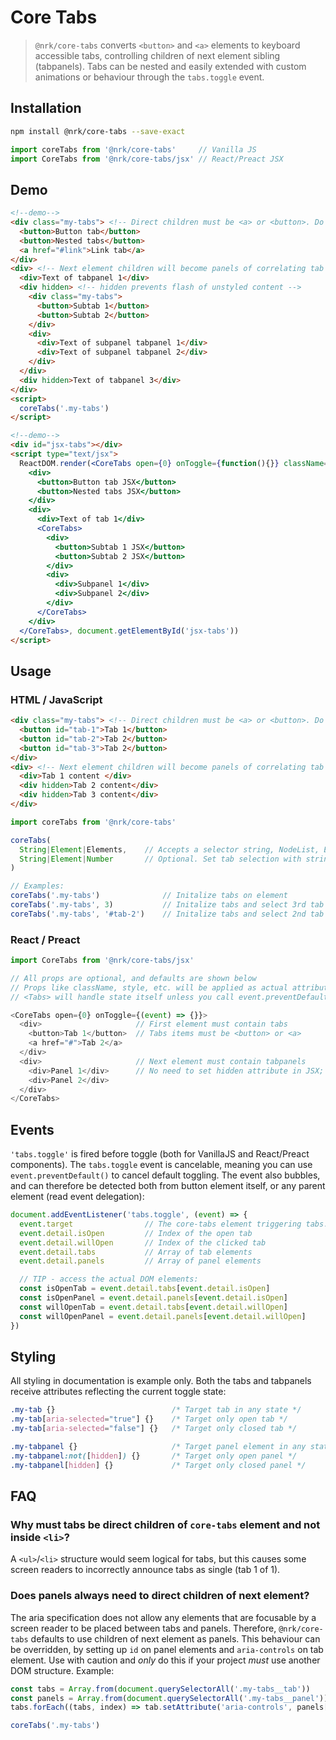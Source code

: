 # Core Tabs

> `@nrk/core-tabs` converts `<button>` and `<a>` elements to keyboard accessible tabs, controlling children of next element sibling (tabpanels). Tabs can be nested and easily extended with custom animations or behaviour through the `tabs.toggle` event.



## Installation

```bash
npm install @nrk/core-tabs --save-exact
```
```js
import coreTabs from '@nrk/core-tabs'     // Vanilla JS
import CoreTabs from '@nrk/core-tabs/jsx' // React/Preact JSX
```



<!--demo
<script src="core-tabs/core-tabs.min.js"></script>
<script src="core-tabs/core-tabs.jsx.js"></script>
<style>
  [role="tabpanel"] { background: #eee; padding: 10px }
  [aria-selected="true"] { border: 2px solid }

  .my-vertical-tabs [role="tablist"] { float: left; width: 150px }
  .my-vertical-tabs [role="tabpanel"] { overflow: hidden }
  .my-vertical-tabs [role="tab"] { display: inline-block }
</style>
demo-->

## Demo

```html
<!--demo-->
<div class="my-tabs"> <!-- Direct children must be <a> or <button>. Do not use <li> -->
  <button>Button tab</button>
  <button>Nested tabs</button>
  <a href="#link">Link tab</a>
</div>
<div> <!-- Next element children will become panels of correlating tab -->
  <div>Text of tabpanel 1</div>
  <div hidden> <!-- hidden prevents flash of unstyled content -->
    <div class="my-tabs">
      <button>Subtab 1</button>
      <button>Subtab 2</button>
    </div>
    <div>
      <div>Text of subpanel tabpanel 1</div>
      <div>Text of subpanel tabpanel 2</div>
    </div>
  </div>
  <div hidden>Text of tabpanel 3</div>
</div>
<script>
  coreTabs('.my-tabs')
</script>
```

```html
<!--demo-->
<div id="jsx-tabs"></div>
<script type="text/jsx">
  ReactDOM.render(<CoreTabs open={0} onToggle={function(){}} className='my-vertical-tabs'>
    <div>
      <button>Button tab JSX</button>
      <button>Nested tabs JSX</button>
    </div>
    <div>
      <div>Text of tab 1</div>
      <CoreTabs>
        <div>
          <button>Subtab 1 JSX</button>
          <button>Subtab 2 JSX</button>
        </div>
        <div>
          <div>Subpanel 1</div>
          <div>Subpanel 2</div>
        </div>
      </CoreTabs>
    </div>
  </CoreTabs>, document.getElementById('jsx-tabs'))
</script>
```



## Usage

### HTML / JavaScript

```html
<div class="my-tabs"> <!-- Direct children must be <a> or <button>. Do not use <li> -->
  <button id="tab-1">Tab 1</button>
  <button id="tab-2">Tab 2</button>
  <button id="tab-3">Tab 2</button>
</div>
<div> <!-- Next element children will become panels of correlating tab -->
  <div>Tab 1 content </div>
  <div hidden>Tab 2 content</div>
  <div hidden>Tab 3 content</div>
</div>
```

```js
import coreTabs from '@nrk/core-tabs'

coreTabs(
  String|Element|Elements,    // Accepts a selector string, NodeList, Element or array of Elements
  String|Element|Number       // Optional. Set tab selection with string id, element or tab index number
)

// Examples:
coreTabs('.my-tabs')              // Initalize tabs on element
coreTabs('.my-tabs', 3)           // Initalize tabs and select 3rd tab
coreTabs('.my-tabs', '#tab-2')    // Initalize tabs and select 2nd tab
```

### React / Preact

```js
import CoreTabs from '@nrk/core-tabs/jsx'

// All props are optional, and defaults are shown below
// Props like className, style, etc. will be applied as actual attributes
// <Tabs> will handle state itself unless you call event.preventDefault() in onToggle

<CoreTabs open={0} onToggle={(event) => {}}>
  <div>                     // First element must contain tabs
    <button>Tab 1</button>  // Tabs items must be <button> or <a>
    <a href="#">Tab 2</a>
  </div>
  <div>                     // Next element must contain tabpanels
    <div>Panel 1</div>      // No need to set hidden attribute in JSX; this is controlled by "open"
    <div>Panel 2</div>
  </div>
</CoreTabs>
```



## Events
`'tabs.toggle'` is fired before toggle (both for VanillaJS and React/Preact components). The `tabs.toggle` event is cancelable, meaning you can use `event.preventDefault()` to cancel default toggling. The event also bubbles, and can therefore be detected both from button element itself, or any parent element (read event delegation):

```js
document.addEventListener('tabs.toggle', (event) => {
  event.target                // The core-tabs element triggering tabs.toggle event
  event.detail.isOpen         // Index of the open tab
  event.detail.willOpen       // Index of the clicked tab
  event.detail.tabs           // Array of tab elements
  event.detail.panels         // Array of panel elements

  // TIP - access the actual DOM elements:
  const isOpenTab = event.detail.tabs[event.detail.isOpen]
  const isOpenPanel = event.detail.panels[event.detail.isOpen]
  const willOpenTab = event.detail.tabs[event.detail.willOpen]
  const willOpenPanel = event.detail.panels[event.detail.willOpen]
})
```



## Styling
All styling in documentation is example only. Both the tabs and tabpanels receive attributes reflecting the current toggle state:

```css
.my-tab {}                          /* Target tab in any state */
.my-tab[aria-selected="true"] {}    /* Target only open tab */
.my-tab[aria-selected="false"] {}   /* Target only closed tab */

.my-tabpanel {}                     /* Target panel element in any state */
.my-tabpanel:not([hidden]) {}       /* Target only open panel */
.my-tabpanel[hidden] {}             /* Target only closed panel */
```



## FAQ
### Why must tabs be direct children of `core-tabs` element and not inside `<li>`?
A `<ul>`/`<li>` structure would seem logical for tabs, but this causes some screen readers to incorrectly announce tabs as single (tab 1 of 1).

### Does panels always need to direct children of next element?
The aria specification does not allow any elements that are focusable by a screen reader to be placed between tabs and panels. Therefore, `@nrk/core-tabs` defaults to use children of next element as panels.
This behaviour can be overridden, by setting up `id` on panel elements and `aria-controls` on tab element. Use with caution and *only* do this if your project *must* use another DOM structure. Example:

```js
const tabs = Array.from(document.querySelectorAll('.my-tabs__tab'))
const panels = Array.from(document.querySelectorAll('.my-tabs__panel'))
tabs.forEach((tabs, index) => tab.setAttribute('aria-controls', panels[index].id = 'my-panel-' + i))

coreTabs('.my-tabs')
```
